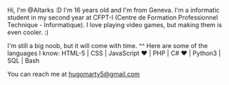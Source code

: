 Hi, I'm @Altarks :D
I'm 16 years old and I'm from Geneva.
I'm a informatic student in my second year at CFPT-I (Centre de Formation Professionnel Technique - Informatique).
I love playing video games, but making them is even cooler.  :)

I'm still a big noob, but it will come with time. ^^
Here are some of the languages I know:
HTML-5 | CSS | JavaScript ♥ | PHP | C# ♥ | Python3 | SQL | Bash
<!--- JavaScript and C# are still the best :) ---> 

You can reach me at hugomarty5@gmail.com
